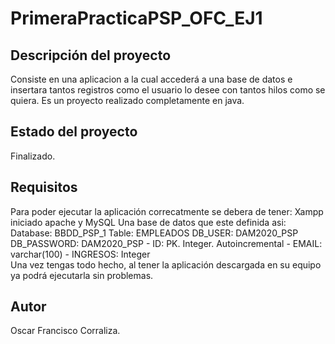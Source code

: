# PrimeraPracticaPSP_OFC_EJ1

Descripción del proyecto
------------------------

Consiste en una aplicacion a la cual accederá a una base de datos e insertara tantos registros como el usuario lo desee con tantos hilos como se quiera.
Es un proyecto realizado completamente en java.

Estado del proyecto
-------------------
Finalizado.

Requisitos
----------

Para poder ejecutar la aplicación correcatmente se debera de tener:
  Xampp iniciado apache y MySQL
  Una base de datos que este definida asi:
      Database: BBDD_PSP_1
      Table: EMPLEADOS
      DB_USER: DAM2020_PSP
      DB_PASSWORD: DAM2020_PSP
        - ID: PK. Integer. Autoincremental
        - EMAIL: varchar(100)
        - INGRESOS: Integer  
Una vez tengas todo hecho, al tener la aplicación descargada en su equipo ya podrá ejecutarla sin problemas.

Autor
-----

Oscar Francisco Corraliza.
